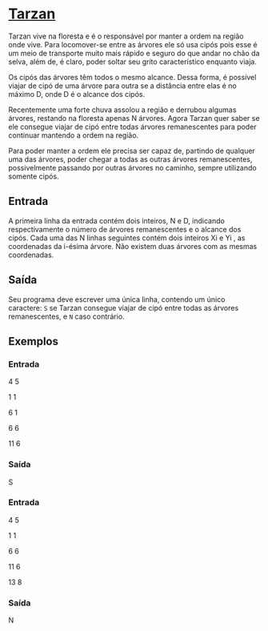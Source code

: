 # [Tarzan](https://olimpiada.ic.unicamp.br/pratique/p2/2012/f1/tarzan/)
Tarzan vive na floresta e é o responsável por manter a ordem na região onde vive. Para locomover-se entre as árvores ele só usa cipós pois esse é um meio de transporte muito mais rápido e seguro do que andar no chão da selva, além de, é claro, poder soltar seu grito característico enquanto viaja.

Os cipós das árvores têm todos o mesmo alcance. Dessa forma, é possível viajar de cipó de uma árvore para outra se a distância entre elas é no máximo D, onde D é o alcance dos cipós.

Recentemente uma forte chuva assolou a região e derrubou algumas árvores, restando na floresta apenas N árvores. Agora Tarzan quer saber se ele consegue viajar de cipó entre todas árvores remanescentes para poder continuar mantendo a ordem na região.

Para poder manter a ordem ele precisa ser capaz de, partindo de qualquer uma das árvores, poder chegar a todas as outras árvores remanescentes, possivelmente passando por outras árvores no caminho, sempre utilizando somente cipós.

## Entrada
A primeira linha da entrada contém dois inteiros, N e D, indicando respectivamente o número de árvores remanescentes e o alcance dos cipós. Cada uma das N linhas seguintes contém dois inteiros Xi e Yi , as coordenadas da i-ésima árvore. Não existem duas árvores com as mesmas coordenadas.

## Saída
Seu programa deve escrever uma única linha, contendo um único caractere: `S` se Tarzan consegue viajar de cipó entre todas as árvores remanescentes, e `N` caso contrário.

## Exemplos
### Entrada
4 5

1 1

6 1

6 6

11 6
			
### Saída
S	
			
### Entrada
4 5

1 1

6 6

11 6

13 8
			
### Saída
N